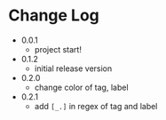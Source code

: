 # Change Log

+ 0.0.1
  + project start!
+ 0.1.2
  + initial release version
+ 0.2.0
  + change color of tag, label
+ 0.2.1
  + add `[_.]` in regex of tag and label
